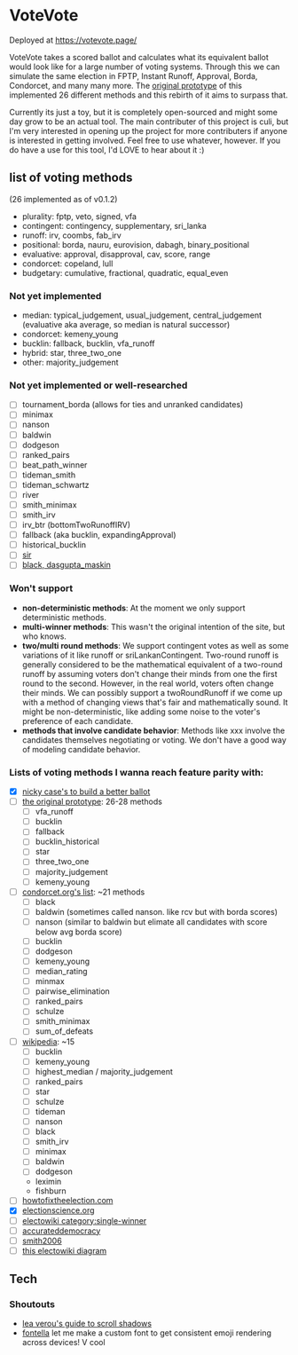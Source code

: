# VoteVote
Deployed at https://votevote.page/

VoteVote takes a scored ballot and calculates what its equivalent ballot would look like for a large number of voting systems. Through this we can simulate the same election in FPTP, Instant Runoff, Approval, Borda, Condorcet, and many many more. The [original prototype](https://dontplaywithculi.netlify.app/votevote) of this implemented 26 different methods and this rebirth of it aims to surpass that. 

Currently its just a toy, but it is completely open-sourced and might some day grow to be an actual tool. The main contributer of this project is culi, but I'm very interested in opening up the project for more contributers if anyone is interested in getting involved. Feel free to use whatever, however. If you do have a use for this tool, I'd LOVE to hear about it :) 

## list of voting methods
(26 implemented as of v0.1.2)
- plurality: fptp, veto, signed, vfa
- contingent: contingency, supplementary, sri_lanka
- runoff: irv, coombs, fab_irv
- positional: borda, nauru, eurovision, dabagh, binary_positional
- evaluative: approval, disapproval, cav, score, range
- condorcet: copeland, lull
- budgetary: cumulative, fractional, quadratic, equal_even

### Not yet implemented
- median: typical_judgement, usual_judgement, central_judgement (evaluative aka average, so median is natural successor)
- condorcet: kemeny_young
- bucklin: fallback, bucklin, vfa_runoff
- hybrid: star, three_two_one
- other: majority_judgement

### Not yet implemented or well-researched
 - [ ] tournament_borda (allows for ties and unranked candidates)
 - [ ] minimax
 - [ ] nanson
 - [ ] baldwin
 - [ ] dodgeson
 - [ ] ranked_pairs
 - [ ] beat_path_winner
 - [ ] tideman_smith
 - [ ] tideman_schwartz
 - [ ] river
 - [ ] smith_minimax
 - [ ] smith_irv
 - [ ] irv_btr (bottomTwoRunoffIRV)
 - [ ] fallback (aka bucklin, expandingApproval)
 - [ ] historical_bucklin
 - [ ] [sir](https://electowiki.org/wiki/Support/Include/Reject_voting) 
 - [ ] [black, dasgupta_maskin](https://en.wikipedia.org/wiki/Copeland%27s_method)

### Won't support
 - **non-deterministic methods**: At the moment we only support deterministic methods.
 - **multi-winner methods**: This wasn't the original intention of the site, but who knows.
 - **two/multi round methods**: We support contingent votes as well as some variations of it like runoff or sriLankanContingent. Two-round runoff is generally considered to be the mathematical equivalent of a two-round runoff by assuming voters don't change their minds from one the first round to the second. However, in the real world, voters often change their minds. We can possibly support a twoRoundRunoff if we come up with a method of changing views that's fair and mathematically sound. It might be non-deterministic, like adding some noise to the voter's preference of each candidate.
 - **methods that involve candidate behavior**: Methods like xxx involve the candidates themselves negotiating or voting. We don't have a good way of modeling candidate behavior.

### Lists of voting methods I wanna reach feature parity with:
 - [x] [nicky case's to build a better ballot](https://ncase.me/ballot/)
 - [ ] [the original prototype](https://dontplaywithculi.netlify.app/votevote/): 26-28 methods
   - [ ] vfa_runoff
   - [ ] bucklin
   - [ ] fallback
   - [ ] bucklin_historical
   - [ ] star
   - [ ] three_two_one
   - [ ] majority_judgement
   - [ ] kemeny_young
 - [ ] [condorcet.org's list](https://web.archive.org/web/20050706055744/http://condorcet.org/emr/methods.shtml): ~21 methods
   - [ ] black
   - [ ] baldwin (sometimes called nanson. like rcv but with borda scores)
   - [ ] nanson (similar to baldwin but elimate all candidates with score below avg borda score)
   - [ ] bucklin
   - [ ] dodgeson
   - [ ] kemeny_young
   - [ ] median_rating
   - [ ] minmax
   - [ ] pairwise_elimination
   - [ ] ranked_pairs
   - [ ] schulze
   - [ ] smith_minimax
   - [ ] sum_of_defeats
 - [ ] [wikipedia](https://en.wikipedia.org/wiki/Comparison_of_electoral_systems): ~15
   - [ ] bucklin
   - [ ] kemeny_young
   - [ ] highest_median / majority_judgement
   - [ ] ranked_pairs
   - [ ] star
   - [ ] schulze
   - [ ] tideman
   - [ ] nanson
   - [ ] black
   - [ ] smith_irv
   - [ ] minimax
   - [ ] baldwin
   - [ ] dodgeson
   - leximin
   - fishburn
 - [ ] [howtofixtheelection.com](https://www.howtofixtheelection.com/ballot/)
 - [x] [electionscience.org](https://electionscience.org/voting-methods/an-assessment-of-six-single-winner-voting-methods/)
 - [ ] [electowiki category:single-winner](https://electowiki.org/wiki/Category:Single-winner_voting_methods)
 - [ ] [accurateddemocracy](https://www.accuratedemocracy.com/c_other.htm) 
 - [ ] [smith2006](www.9mail.de/m-schulze/votedesc.pdf)
 - [ ] [this electowiki diagram](https://electowiki.org/wiki/File:Voting_system_Euler_diagram.svg)

## Tech
### Shoutouts
 - [lea verou's guide to scroll shadows](https://lea.verou.me/2012/04/background-attachment-local/)
 - [fontella](https://fontello.com) let me make a custom font to get consistent emoji rendering across devices! V cool
